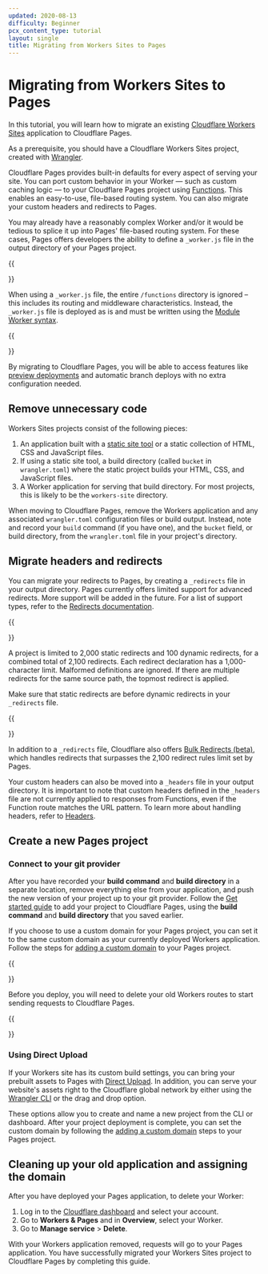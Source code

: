 ```yaml
---
updated: 2020-08-13
difficulty: Beginner
pcx_content_type: tutorial
layout: single
title: Migrating from Workers Sites to Pages
---
```


# Migrating from Workers Sites to Pages

In this tutorial, you will learn how to migrate an existing [Cloudflare Workers Sites](https://workers.cloudflare.com/sites) application to Cloudflare Pages.

As a prerequisite, you should have a Cloudflare Workers Sites project, created with [Wrangler](https://github.com/cloudflare/workers-sdk/tree/main/packages/wrangler).

Cloudflare Pages provides built-in defaults for every aspect of serving your site. You can port custom behavior in your Worker — such as custom caching logic — to your Cloudflare Pages project using [Functions](/pages/platform/functions/). This enables an easy-to-use, file-based routing system. You can also migrate your custom headers and redirects to Pages. 

You may already have a reasonably complex Worker and/or it would be tedious to splice it up into Pages' file-based routing system. For these cases, Pages offers developers the ability to define a `_worker.js` file in the output directory of your Pages project. 

{{<Aside type="note">}}

When using a `_worker.js` file, the entire `/functions` directory is ignored – this includes its routing and middleware characteristics. Instead, the `_worker.js` file is deployed as is and must be written using the [Module Worker syntax](/workers/learning/migrate-to-module-workers/).

{{</Aside>}}

By migrating to Cloudflare Pages, you will be able to access features like [preview deployments](/pages/platform/preview-deployments/) and automatic branch deploys with no extra configuration needed.

## Remove unnecessary code

Workers Sites projects consist of the following pieces:

1. An application built with a [static site tool](/pages/how-to/) or a static collection of HTML, CSS and JavaScript files.
2. If using a static site tool, a build directory (called `bucket` in `wrangler.toml`) where the static project builds your HTML, CSS, and JavaScript files.
3. A Worker application for serving that build directory. For most projects, this is likely to be the `workers-site` directory.

When moving to Cloudflare Pages, remove the Workers application and any associated `wrangler.toml` configuration files or build output. Instead, note and record your `build` command (if you have one), and the `bucket` field, or build directory, from the `wrangler.toml` file in your project's directory.

## Migrate headers and redirects

You can migrate your redirects to Pages, by creating a `_redirects` file in your output directory. Pages currently offers limited support for advanced redirects. More support will be added in the future. For a list of support types, refer to the [Redirects documentation](/pages/platform/redirects/). 

{{<Aside type="note">}}

A project is limited to 2,000 static redirects and 100 dynamic redirects, for a combined total of 2,100 redirects. Each redirect declaration has a 1,000-character limit. Malformed definitions are ignored. If there are multiple redirects for the same source path, the topmost redirect is applied. 

Make sure that static redirects are before dynamic redirects in your `_redirects` file.

{{</Aside>}}

In addition to a `_redirects` file, Cloudflare also offers [Bulk Redirects (beta)](/pages/platform/redirects/#surpass-_redirects-limits), which handles redirects that surpasses the 2,100 redirect rules limit set by Pages.

Your custom headers can also be moved into a `_headers` file in your output directory. It is important to note that custom headers defined in the `_headers` file are not currently applied to responses from Functions, even if the Function route matches the URL pattern. To learn more about handling headers, refer to [Headers](/pages/platform/headers/).


## Create a new Pages project

### Connect to your git provider

After you have recorded your **build command** and **build directory** in a separate location, remove everything else from your application, and push the new version of your project up to your git provider. Follow the [Get started guide](/pages/get-started/) to add your project to Cloudflare Pages, using the **build command** and **build directory** that you saved earlier.

If you choose to use a custom domain for your Pages project, you can set it to the same custom domain as your currently deployed Workers application. Follow the steps for [adding a custom domain](/pages/platform/custom-domains/#add-a-custom-domain) to your Pages project. 

{{<Aside type="note">}}

Before you deploy, you will need to delete your old Workers routes to start sending requests to Cloudflare Pages.

{{</Aside>}}

### Using Direct Upload

If your Workers site has its custom build settings, you can bring your prebuilt assets to Pages with [Direct Upload](/pages/get-started/direct-upload/). In addition, you can serve your website's assets right to the Cloudflare global network by either using the [Wrangler CLI](/workers/wrangler/install-and-update/) or the drag and drop option. 

These options allow you to create and name a new project from the CLI or dashboard. After your project deployment is complete, you can set the custom domain by following the [adding a custom domain](/pages/platform/custom-domains/#add-a-custom-domain) steps to your Pages project. 

## Cleaning up your old application and assigning the domain

After you have deployed your Pages application, to delete your Worker:

1. Log in to the [Cloudflare dashboard](https://dash.cloudflare.com/) and select your account.
2. Go to **Workers & Pages** and in **Overview**, select your Worker.
3. Go to **Manage service** > **Delete**.

With your Workers application removed, requests will go to your Pages application. You have successfully migrated your Workers Sites project to Cloudflare Pages by completing this guide.
